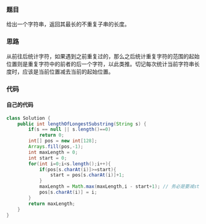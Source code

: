 ### 题目
  给出一个字符串，返回其最长的不重复子串的长度。<br>

### 思路
  从前往后统计字符，如果遇到之前重复过的，那么之后统计重复字符的范围的起始位置则是重复字符中的前者的后一个字符，以此类推。切记每次统计当前字符串长度时，应该是当前位置减去当前的起始位置。

### 代码
#### 自己的代码
``` java
class Solution {
    public int lengthOfLongestSubstring(String s) {
        if(s == null || s.length()==0) 
            return 0;
        int[] pos = new int[128];
        Arrays.fill(pos,-1);
        int maxLength = 0;
        int start = 0;
        for(int i=0;i<s.length();i++){
            if(pos[s.charAt(i)]>=start){
                start = pos[s.charAt(i)]+1;
            }
            maxLength = Math.max(maxLength,i - start+1); // 务必是要减start再加1，不能直接减前一个相同字符的位置
            pos[s.charAt(i)] = i;
        }
        return maxLength;
    }
}
```
